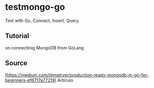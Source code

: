 # testmongo-go
Test with Go, Connect, Insert, Query.

## Tutorial 
  on connectinig MongoDB from GoLang

## Source

[https://medium.com/@matryer/production-ready-mongodb-in-go-for-beginners-ef6717a77219] Artículo
